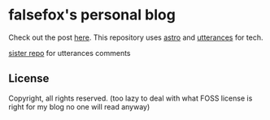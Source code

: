 # falsefox's personal blog

Check out the post [here](https://falsefox.dev/posts/2024/a-new-blog/). This repository uses [astro](https://astro.build/) and [utterances](https://utteranc.es/) for tech.

[sister repo](https://github.com/false-fox/blog-comments) for utterances comments
## License
Copyright, all rights reserved. (too lazy to deal with what FOSS license is right for my blog no one will read anyway)